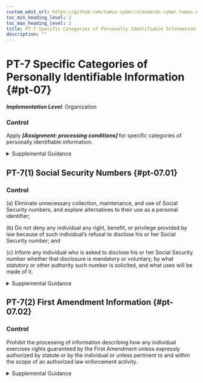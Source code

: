 ```yaml
---
custom_edit_url: https://github.com/tamus-cyber/standards.cyber.tamus.edu/tree/main/static/content/tamus.edu/TAMUS_profile.xml
toc_min_heading_level: 2
toc_max_heading_level: 2
title: PT-7 Specific Categories of Personally Identifiable Information
description: ""
---
```


# PT-7 Specific Categories of Personally Identifiable Information {#pt-07}

_**Implementation Level**_: Organization

### Control

Apply <strong>                  <em>[Assignment: processing conditions]</em>               </strong> for specific categories of personally identifiable information.

<details>
  <summary>Supplemental Guidance</summary>

Organizations apply any conditions or protections that may be necessary for specific categories of personally identifiable information. These conditions may be required by laws, executive orders, directives, regulations, policies, standards, or guidelines. The requirements may also come from the results of privacy risk assessments that factor in contextual changes that may result in an organizational determination that a particular category of personally identifiable information is particularly sensitive or raises particular privacy risks. Organizations consult with the senior agency official for privacy and legal counsel regarding any protections that may be necessary.

</details>

## PT-7(1) Social Security Numbers {#pt-07.01}

### Control

(a) Eliminate unnecessary collection, maintenance, and use of Social Security numbers, and explore alternatives to their use as a personal identifier;

(b) Do not deny any individual any right, benefit, or privilege provided by law because of such individual’s refusal to disclose his or her Social Security number; and

(c) Inform any individual who is asked to disclose his or her Social Security number whether that disclosure is mandatory or voluntary, by what statutory or other authority such number is solicited, and what uses will be made of it.

<details>
  <summary>Supplemental Guidance</summary>

Federal law and policy establish specific requirements for organizations’ processing of Social Security numbers. Organizations take steps to eliminate unnecessary uses of Social Security numbers and other sensitive information and observe any particular requirements that apply.

</details>

## PT-7(2) First Amendment Information {#pt-07.02}

### Control

Prohibit the processing of information describing how any individual exercises rights guaranteed by the First Amendment unless expressly authorized by statute or by the individual or unless pertinent to and within the scope of an authorized law enforcement activity.

<details>
  <summary>Supplemental Guidance</summary>

The <a xmlns="http://csrc.nist.gov/ns/oscal/1.0" href="#18e71fec-c6fd-475a-925a-5d8495cf8455">PRIVACT</a> limits agencies&#8217; ability to process information that describes how individuals exercise rights guaranteed by the First Amendment. Organizations consult with the senior agency official for privacy and legal counsel regarding these requirements.

</details>

